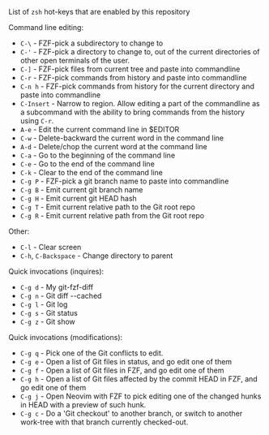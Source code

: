 List of `zsh` hot-keys that are enabled by this repository

Command line editing:

* `C-\` - FZF-pick a subdirectory to change to
* `C-'` - FZF-pick a directory to change to, out of the current directories
          of other open terminals of the user.
* `C-]` - FZF-pick files from current tree and paste into commandline
* `C-r` - FZF-pick commands from history and paste into commandline
* `C-n h` - FZF-pick commands from history for the current directory and paste into commandline
* `C-Insert` - Narrow to region. Allow editing a part of the commandline as a subcommand
               with the ability to bring commands from the history using `C-r`.
* `A-e` - Edit the current command line in $EDITOR
* `C-w` - Delete-backward the current word in the command line
* `A-d` - Delete/chop the current word at the command line
* `C-a` - Go to the beginning of the command line
* `C-e` - Go to the end of the command line
* `C-k` - Clear to the end of the command line
* `C-g P` - FZF-pick a git branch name to paste into commandline
* `C-g B` - Emit current git branch name
* `C-g H` - Emit current git HEAD hash
* `C-g T` - Emit current relative path to the Git root repo
* `C-g R` - Emit current relative path from the Git root repo

Other:

* `C-l` - Clear screen
* `C-h`, `C-Backspace` - Change directory to parent

Quick invocations (inquires):

* `C-g d` - My git-fzf-diff
* `C-g n` - Git diff --cached
* `C-g l` - Git log
* `C-g s` - Git status
* `C-g z` - Git show

Quick invocations (modifications):

* `C-g q` - Pick one of the Git conflicts to edit.
* `C-g e` - Open a list of Git files in status, and go edit one of them
* `C-g f` - Open a list of Git files in FZF, and go edit one of them
* `C-g h` - Open a list of Git files affected by the commit HEAD in FZF, and go edit one of them
* `C-g j` - Open Neovim with FZF to pick editing one of the changed hunks in HEAD with a preview of such hunk.
* `C-g c` - Do a 'Git checkout' to another branch, or switch to another work-tree with that branch currently checked-out.
